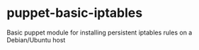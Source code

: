 puppet-basic-iptables
=====================

Basic puppet module for installing persistent iptables rules on a Debian/Ubuntu host